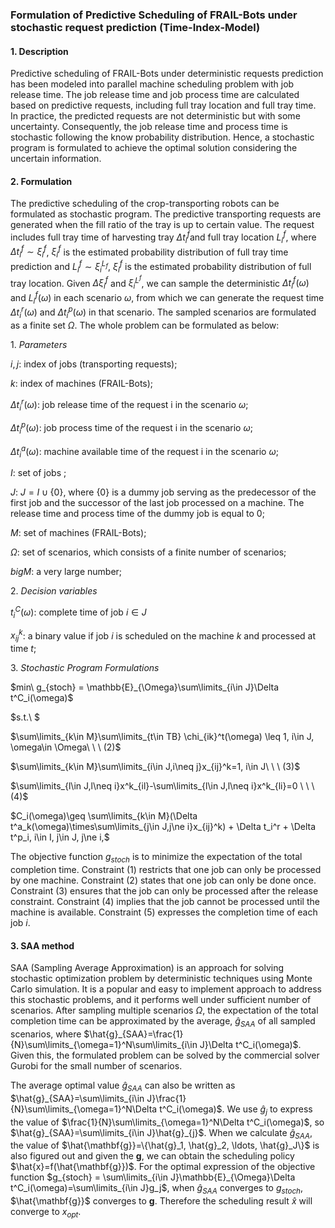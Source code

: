 ### Formulation of Predictive Scheduling of FRAIL-Bots under stochastic request prediction (Time-Index-Model)

#### 1. Description

Predictive scheduling of FRAIL-Bots under deterministic requests prediction has been modeled into parallel machine scheduling problem with job release time. The job release time and job process time are calculated based on predictive requests, including full tray location and full tray time. In practice, the predicted requests are not deterministic but with some uncertainty. Consequently, the job release time and process time is stochastic following the know probability distribution. Hence, a stochastic program is formulated to achieve the optimal solution considering the uncertain information.

#### 2. Formulation

The predictive scheduling of the crop-transporting robots can be formulated as stochastic program. The predictive transporting requests are generated when the fill ratio of the tray is up to certain value. The request includes full tray time of harvesting tray $\Delta t^f_i$and full tray location $L^f_i$, where $\Delta t^f_i \sim \xi^f_i$, $\xi_i^f$ is the estimated probability distribution of full tray time prediction and $L^f_i \sim \xi^{L_f}_i$, $\xi_i^f$ is the estimated probability distribution of full tray location. Given $\Delta \xi^f_i$ and $\xi^{L^f}_i$, we can sample the deterministic $\Delta t^f_i(\omega)$ and $L^f_i(\omega)$ in each scenario $\omega$, from which we can generate the request time $\Delta t^ r_i(\omega)$ and $\Delta t^p_i(\omega)$ in that scenario. The sampled scenarios are formulated as a finite set $\Omega$. The whole problem can be formulated as below:

$1.\ Parameters$

$i,j$: index of jobs (transporting requests);

$k$: index of machines (FRAIL-Bots);

$\Delta t^r_i (\omega)$: job release time of the request i in the scenario $\omega$;

$\Delta t^p_i (\omega)$: job process time of the request i in the scenario $\omega$;

$\Delta t^a_i (\omega)$: machine available time of the request i in the scenario $\omega$;

$I$: set of jobs ;

$J$: $J=I\cup\{0\}$, where $\{0\}$ is a dummy job serving as the predecessor of the first job and the successor of the last job processed on a machine. The release time and process time of the dummy job is equal to 0; 

$M$: set of machines (FRAIL-Bots);

$\Omega$: set of scenarios, which consists of a finite number of scenarios;

$bigM$: a very large number;

$2.\ Decision\ variables$

$t^C_i(\omega)$: complete time of job $i\in J$

$x_{ij}^k$: a binary value if job $i$ is scheduled on the machine $k$ and processed at time $t$;

$3.\ Stochastic\ Program\ Formulations$

$min\ g_{stoch} = \mathbb{E}_{\Omega}\sum\limits_{i\in J}\Delta t^C_i(\omega)$

$s.t.\ $

$\sum\limits_{k\in M}\sum\limits_{t\in TB} \chi_{ik}^t(\omega) \leq 1, i\in J, \omega\in \Omega\ \ \ (2)$

$\sum\limits_{k\in M}\sum\limits_{i\in J,i\neq j}x_{ij}^k=1, i\in J\ \ \ (3)$

$\sum\limits_{l\in J,l\neq i}x^k_{il}-\sum\limits_{l\in J,l\neq i}x^k_{li}=0 \ \ \ (4)$

$C_i(\omega)\geq \sum\limits_{k\in M}(\Delta t^a_k(\omega)\times\sum\limits_{j\in J,j\ne i}x_{ij}^k) + \Delta t_i^r + \Delta t^p_i, i\in I, j\in J, j\ne i,$

The objective function $g_{stoch}$ is to minimize the expectation of the total completion time. Constraint (1) restricts that one job can only be processed by one machine. Constraint (2) states that one job can only be done once. Constraint (3) ensures that the job can only be processed after the release constraint. Constraint (4) implies that the job cannot be processed until the machine is available. Constraint (5) expresses the completion time of each job $i$. 

#### 3. SAA method

SAA (Sampling  Average Approximation) is an approach for solving stochastic optimization problem by deterministic techniques using Monte Carlo simulation. It is a popular and easy to implement approach to address this stochastic problems, and it performs well under sufficient number of scenarios. After sampling multiple scenarios $\Omega$, the expectation of the total completion time can be approximated by the average, $\hat{g}_{SAA}$ of all sampled scenarios, where $\hat{g}_{SAA}=\frac{1}{N}\sum\limits_{\omega=1}^N\sum\limits_{i\in J}\Delta t^C_i(\omega)$. Given this, the formulated problem can be solved by the commercial solver Gurobi for the small number of scenarios.

The average optimal value $\hat{g}_{SAA}$ can also be written as $\hat{g}_{SAA}=\sum\limits_{i\in J}\frac{1}{N}\sum\limits_{\omega=1}^N\Delta t^C_i(\omega)$. We use $\hat{g}_j$ to express the value of $\frac{1}{N}\sum\limits_{\omega=1}^N\Delta t^C_i(\omega)$, so $\hat{g}_{SAA}=\sum\limits_{i\in J}\hat{g}_{j}$. When we calculate $\hat{g}_{SAA}$, the value of $\hat{\mathbf{g}}=\{\hat{g}_1, \hat{g}_2, \ldots, \hat{g}_J\}$ is also figured out and given the $\mathbf{g}$, we can obtain the scheduling policy $\hat{x}=f(\hat{\mathbf{g}})$. For the optimal expression of the objective function $g_{stoch} = \sum\limits_{i\in J}\mathbb{E}_{\Omega}\Delta t^C_i(\omega)=\sum\limits_{i\in J}g_j$, when $\hat{g}_{SAA}$ converges to $g_{stoch}$, $\hat{\mathbf{g}}$ converges to $\mathbf{g}$. Therefore the scheduling result $\hat{x}$ will converge to $x_{opt}$.